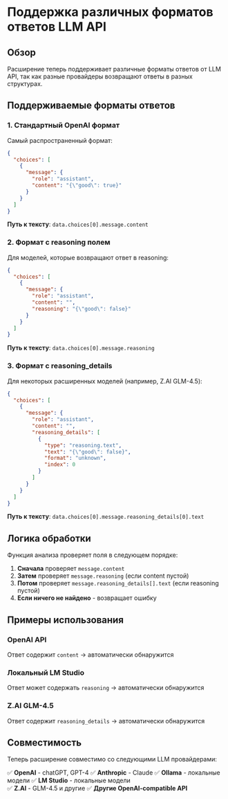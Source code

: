 # Поддержка различных форматов ответов LLM API

## Обзор

Расширение теперь поддерживает различные форматы ответов от LLM API, так как разные провайдеры возвращают ответы в разных структурах.

## Поддерживаемые форматы ответов

### 1. Стандартный OpenAI формат

Самый распространенный формат:

```json
{
  "choices": [
    {
      "message": {
        "role": "assistant",
        "content": "{\"good\": true}"
      }
    }
  ]
}
```

**Путь к тексту**: `data.choices[0].message.content`

### 2. Формат с reasoning полем

Для моделей, которые возвращают ответ в reasoning:

```json
{
  "choices": [
    {
      "message": {
        "role": "assistant",
        "content": "",
        "reasoning": "{\"good\": false}"
      }
    }
  ]
}
```

**Путь к тексту**: `data.choices[0].message.reasoning`

### 3. Формат с reasoning_details

Для некоторых расширенных моделей (например, Z.AI GLM-4.5):

```json
{
  "choices": [
    {
      "message": {
        "role": "assistant",
        "content": "",
        "reasoning_details": [
          {
            "type": "reasoning.text",
            "text": "{\"good\": false}",
            "format": "unknown",
            "index": 0
          }
        ]
      }
    }
  ]
}
```

**Путь к тексту**: `data.choices[0].message.reasoning_details[0].text`

## Логика обработки

Функция анализа проверяет поля в следующем порядке:

1. **Сначала** проверяет `message.content`
2. **Затем** проверяет `message.reasoning` (если content пустой)
3. **Потом** проверяет `message.reasoning_details[].text` (если reasoning пустой)
4. **Если ничего не найдено** - возвращает ошибку

## Примеры использования

### OpenAI API
Ответ содержит `content` → автоматически обнаружится

### Локальный LM Studio
Ответ может содержать `reasoning` → автоматически обнаружится

### Z.AI GLM-4.5
Ответ содержит `reasoning_details` → автоматически обнаружится

## Совместимость

Теперь расширение совместимо со следующими LLM провайдерами:

✅ **OpenAI** - chatGPT, GPT-4
✅ **Anthropic** - Claude
✅ **Ollama** - локальные модели
✅ **LM Studio** - локальные модели  
✅ **Z.AI** - GLM-4.5 и другие
✅ **Другие OpenAI-compatible API**

